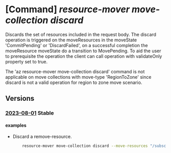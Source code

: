 # [Command] _resource-mover move-collection discard_

Discards the set of resources included in the request body. The discard operation is triggered on the moveResources in the moveState 'CommitPending' or 'DiscardFailed', on a successful completion the moveResource moveState do a transition to MovePending. To aid the user to prerequisite the operation the client can call operation with validateOnly property set to true.

The 'az resource-mover move-collection discard' command is not applicable on move collections with move-type 'RegionToZone' since discard is not a valid operation for region to zone move scenario.

## Versions

### [2023-08-01](/Resources/mgmt-plane/L3N1YnNjcmlwdGlvbnMve30vcmVzb3VyY2Vncm91cHMve30vcHJvdmlkZXJzL21pY3Jvc29mdC5taWdyYXRlL21vdmVjb2xsZWN0aW9ucy97fS9kaXNjYXJk/2023-08-01.xml) **Stable**

<!-- mgmt-plane /subscriptions/{}/resourcegroups/{}/providers/microsoft.migrate/movecollections/{}/discard 2023-08-01 -->

#### examples

- Discard a remove-resource.
    ```bash
        resource-mover move-collection discard --move-resources "/subscriptions/subID/resourceGroups/myRG/providers/Microsoft.Migrate/MoveCollections/movecollection1/MoveResources/moveresource1" --validate-only false --name MyMoveCollection --resource-group MyResourceGroup
    ```

